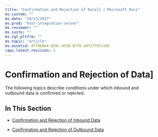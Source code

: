 ```yaml
---
title: "Confirmation and Rejection of Data]1 | Microsoft Docs"
ms.custom: ""
ms.date: "10/13/2017"
ms.prod: "host-integration-server"
ms.reviewer: ""
ms.suite: ""
ms.tgt_pltfrm: ""
ms.topic: "article"
ms.assetid: df70b0e4-659c-4518-87f8-e0f2ff97c2d9
caps.latest.revision: 3
---
```

# Confirmation and Rejection of Data]
The following topics describe conditions under which inbound and outbound data is confirmed or rejected.  
  
## In This Section  
  
-   [Confirmation and Rejection of Inbound Data](../core/confirmation-and-rejection-of-inbound-data.md)  
  
-   [Confirmation and Rejection of Outbound Data](../core/confirmation-and-rejection-of-outbound-data.md)